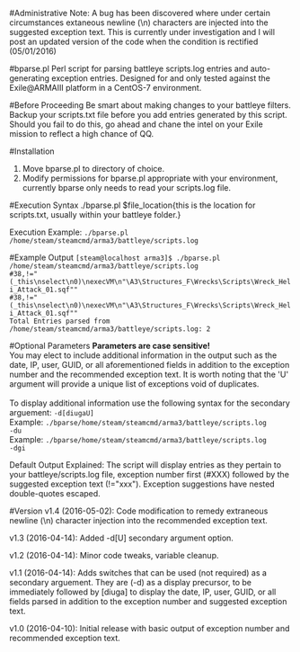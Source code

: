 #Administrative Note:
A bug has been discovered where under certain circumstances extaneous newline (\n) characters are injected into the suggested exception text. This is currently under investigation and I will post an updated version of the code when the condition is rectified (05/01/2016)

#bparse.pl
Perl script for parsing battleye scripts.log entries and auto-generating exception entries. Designed for and only tested against the  Exile@ARMAIII platform in a CentOS-7 environment.

#Before Proceeding
Be smart about making changes to your battleye filters. Backup your scripts.txt file before you add entries generated by this script. Should you fail to do this, go ahead and chane the intel on your Exile mission to reflect a high chance of QQ.

#Installation
1. Move bparse.pl to directory of choice.
2. Modify permissions for bparse.pl appropriate with your environment, currently bparse only needs to read your scripts.log file.

#Execution Syntax
./bparse.pl $file_location{this is the location for scripts.txt, usually within your battleye folder.} 

Execution Example:
<code>./bparse.pl /home/steam/steamcmd/arma3/battleye/scripts.log</code><br>

#Example Output
<code>[steam@localhost arma3]$ ./bparse.pl /home/steam/steamcmd/arma3/battleye/scripts.log</code><br>
<code>#38,!="(_this\nselect\n0)\nexecVM\n\"\A3\Structures_F\Wrecks\Scripts\Wreck_Heli_Attack_01.sqf\""</code><br>
<code>#38,!="(_this\nselect\n0)\nexecVM\n\"\A3\Structures_F\Wrecks\Scripts\Wreck_Heli_Attack_01.sqf\""</code><br>
<code>Total Entries parsed from /home/steam/steamcmd/arma3/battleye/scripts.log: 2</code><br>

#Optional Parameters
<b>Parameters are case sensitive!</b><br>
You may elect to include additional information in the output such as the date, IP, user, GUID, or all aforementioned fields in addition to the exception number and the recommended exception text. It is worth noting that the 'U' argument will provide a unique list of exceptions void of duplicates.<br><br>To display additional information use the following syntax for the secondary arguement: <code>-d[diugaU]</code><br>Example: <code>./bparse/home/steam/steamcmd/arma3/battleye/scripts.log -du</code><br>Example: <code>./bparse/home/steam/steamcmd/arma3/battleye/scripts.log -dgi</code><br>

Default Output Explained:
The script will display entries as they pertain to your battleye/scripts.log file, exception number first (#XXX) followed by the suggested exception text (!="xxx"). Exception suggestions have nested double-quotes escaped.

#Version
v1.4 (2016-05-02): Code modification to remedy extraneous newline (\n) character injection into the recommended exception text.

v1.3 (2016-04-14): Added -d[U] secondary argument option.

v1.2 (2016-04-14): Minor code tweaks, variable cleanup.

v1.1 (2016-04-14): Adds switches that can be used (not required) as a secondary arguement. They are (-d) as a display precursor, to be immediately followed by [diuga] to display the date, IP, user, GUID, or all fields parsed in addition to the exception number and suggested exception text.

v1.0 (2016-04-10): Initial release with basic output of exception number and recommended exception text.
